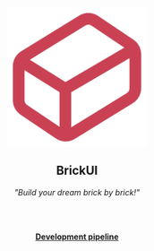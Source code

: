 <p align="center">
  <img height="250px" src="./media/cuboid.png" align="center" />
  <h2 align="center">BrickUI</h2>
  <p align="center"><i>"Build your dream brick by brick!"</i></p>
</p>
<br>
<br>
<p align="center" style="font-weight: bold">
  <a  href="https://trello.com/b/0H5Yn2mK/brickui">Development pipeline</a>
</p>
